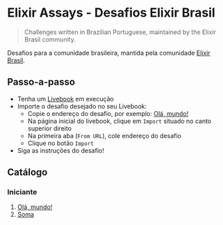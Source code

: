 # Elixir Assays - Desafios Elixir Brasil

> Challenges written in Brazilian Portuguese, maintained by the Elixir Brasil community.

Desafios para a comunidade brasileira, mantida pela comunidade
[Elixir Brasil](https://t.me/elixirbr).

## Passo-a-passo

- Tenha um [Livebook](https://livebook.dev/) em execução
- Importe o desafio desejado no seu Livebook:
  - Copie o endereço do desafio, por exemplo: [Olá, mundo!](iniciante/ola_mundo.livemd)
  - Na página inicial do livebook, clique em `Import` situado no canto superior direito
  - Na primeira aba (`From URL`), cole endereço do desafio
  - Clique no botão `Import`
- Siga as instruções do desafio!

## Catálogo

### Iniciante

1. [Olá, mundo!](iniciante/ola_mundo.livemd)
1. [Soma](iniciante/soma.livemd)
